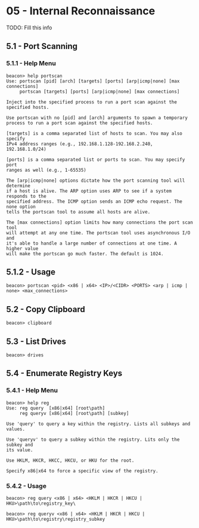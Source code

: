 # 05 - Internal Reconnaissance

TODO: Fill this info

## 5.1 - Port Scanning

### 5.1.1 - Help Menu

```
beacon> help portscan
Use: portscan [pid] [arch] [targets] [ports] [arp|icmp|none] [max connections]
     portscan [targets] [ports] [arp|icmp|none] [max connections]

Inject into the specified process to run a port scan against the specified hosts.

Use portscan with no [pid] and [arch] arguments to spawn a temporary
process to run a port scan against the specified hosts.

[targets] is a comma separated list of hosts to scan. You may also specify
IPv4 address ranges (e.g., 192.168.1.128-192.168.2.240, 192.168.1.0/24)

[ports] is a comma separated list or ports to scan. You may specify port
ranges as well (e.g., 1-65535)

The [arp|icmp|none] options dictate how the port scanning tool will determine
if a host is alive. The ARP option uses ARP to see if a system responds to the
specified address. The ICMP option sends an ICMP echo request. The none option 
tells the portscan tool to assume all hosts are alive.

The [max connections] option limits how many connections the port scan tool
will attempt at any one time. The portscan tool uses asynchronous I/O and
it's able to handle a large number of connections at one time. A higher value
will make the portscan go much faster. The default is 1024.
```

## 5.1.2 - Usage

`beacon> portscan <pid> <x86 | x64> <IP>/<CIDR> <PORTS> <arp | icmp | none> <max_connections>`

## 5.2 - Copy Clipboard

`beacon> clipboard`

## 5.3 - List Drives

`beacon> drives`

## 5.4 - Enumerate Registry Keys

### 5.4.1 - Help Menu

```
beacon> help reg
Use: reg query  [x86|x64] [root\path]
     reg queryv [x86|x64] [root\path] [subkey]

Use 'query' to query a key within the registry. Lists all subkeys and values.

Use 'queryv' to query a subkey within the registry. Lits only the subkey and 
its value.

Use HKLM, HKCR, HKCC, HKCU, or HKU for the root.

Specify x86|x64 to force a specific view of the registry.
```

### 5.4.2 - Usage

`beacon> reg query <x86 | x64> <HKLM | HKCR | HKCU | HKU>\path\to\registry_key\`

`beacon> reg queryv <x86 | x64> <HKLM | HKCR | HKCU | HKU>\path\to\registry\registry_subkey`